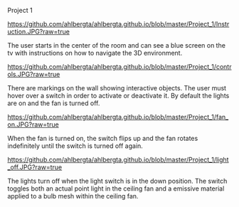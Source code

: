 Project 1

https://github.com/ahlbergta/ahlbergta.github.io/blob/master/Project_1/Instruction.JPG?raw=true

The user starts in the center of the room and can see a blue screen on the tv with instructions on how to navigate the 3D environment.

https://github.com/ahlbergta/ahlbergta.github.io/blob/master/Project_1/controls.JPG?raw=true

There are markings on the wall showing interactive objects. The user must hover over a switch in order to activate or deactivate it. By default the lights are on and the fan is turned off.

https://github.com/ahlbergta/ahlbergta.github.io/blob/master/Project_1/fan_on.JPG?raw=true

When the fan is turned on, the switch flips up and the fan rotates indefinitely until the switch is turned off again.

https://github.com/ahlbergta/ahlbergta.github.io/blob/master/Project_1/light_off.JPG?raw=true

The lights turn off when the light switch is in the down position. The switch toggles both an actual point light in the ceiling fan and a emissive material applied to a bulb mesh within the ceiling fan.
